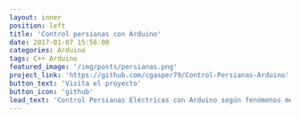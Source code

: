 ```yaml
---
layout: inner
position: left
title: 'Control persianas con Arduino'
date: 2017-01-07 15:56:00
categories: Arduino
tags: C++ Arduino
featured_image: '/img/posts/persianas.png'
project_link: 'https://github.com/cgasper79/Control-Persianas-Arduino'
button_text: 'Visita el proyecto'
button_icon: 'github'
lead_text: 'Control Persianas Eléctricas con Arduino según fenómenos metereológicos (lluvia y sol). Incluye opción para capturar el código de los mandos a distáncia de las persianas.'
---
```


